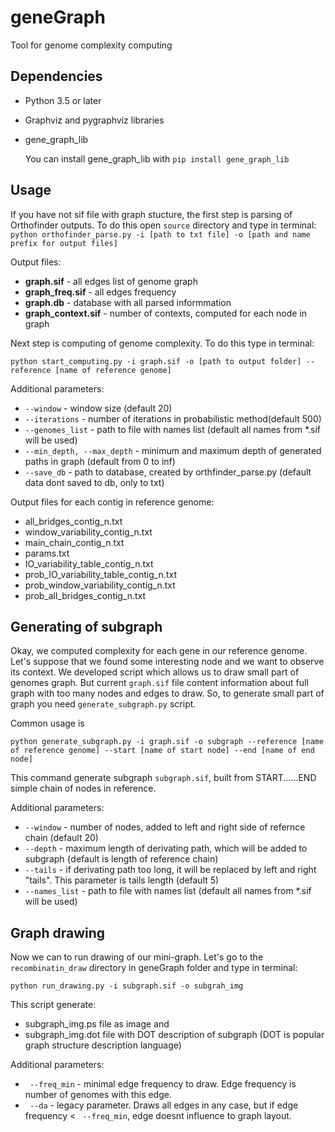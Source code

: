 # geneGraph

Tool for genome complexity computing

## Dependencies

* Python 3.5 or later
* Graphviz and pygraphviz libraries
* gene_graph_lib

    You can install gene_graph_lib with `pip install gene_graph_lib`

## Usage

If you have not sif file with graph stucture, the first step is parsing of Orthofinder outputs.
To do this open `source` directory and type in terminal:
` python orthofinder_parse.py -i [path to txt file] -o [path and name prefix for output files] `

Output files:
* **graph.sif** - all edges list of genome graph
* **graph_freq.sif** - all edges frequency
* **graph.db** - database with all parsed informmation
* **graph_context.sif** - number of contexts, computed for each node in graph

Next step is computing of genome complexity.
To do this type in terminal:

`python start_computing.py -i graph.sif -o [path to output folder] --reference [name of reference genome]`

Additional parameters:
* ` --window ` - window size (default 20)
* ` --iterations ` - number of iterations in probabilistic method(default 500)
* ` --genomes_list ` - path to file with names list (default all names from *.sif will be used)
* ` --min_depth, --max_depth ` - minimum and maximum depth of generated paths in graph (default from 0 to inf)
* ` --save_db ` - path to database, created by orthfinder_parse.py (default data dont saved to db, only to txt)

Output files for each contig in reference genome:
* all_bridges_contig_n.txt
* window_variability_contig_n.txt
* main_chain_contig_n.txt
* params.txt
* IO_variability_table_contig_n.txt
* prob_IO_variability_table_contig_n.txt
* prob_window_variability_contig_n.txt
* prob_all_bridges_contig_n.txt

## Generating of subgraph

Okay, we computed complexity for each gene in our reference genome. Let's suppose that we found some interesting node and we want to observe its context. We developed script which allows us to draw small part of genomes graph. But current ` graph.sif ` file content information about full graph with too many nodes and edges to draw. 
So, to generate small part of graph you need `generate_subgraph.py` script.

Common usage is

`python generate_subgraph.py -i graph.sif -o subgraph --reference [name of reference genome] --start [name of start node] --end [name of end node]`

This command generate subgraph `subgraph.sif`, built from START......END simple chain of nodes in reference.

Additional parameters:
* ` --window ` - number of nodes, added to left and right side of refernce chain (default 20)
* ` --depth ` - maximum length of derivating path, which will be added to subgraph {default is length of reference chain)
* ` --tails ` - if derivating path too long, it will be replaced by left and right "tails". This parameter is tails length (default 5)
* ` --names_list ` - path to file with names list (default all names from *.sif will be used)

## Graph drawing

Now we can to run drawing of our mini-graph. Let's go to the `recombinatin_draw` directory in geneGraph folder and type in terminal:

`python run_drawing.py -i subgraph.sif -o subgrah_img`

This script generate:
* subgraph_img.ps file as image and 
* subgraph_img.dot file with DOT description of subgraph (DOT is popular graph structure description language)

Additional parameters:
* ` --freq_min` - minimal edge frequency to draw. Edge frequency is number of genomes with this edge.
* ` --da` - legacy parameter. Draws all edges in any case, but if edge frequency < ` --freq_min`, edge doesnt influence to graph layout.